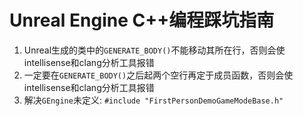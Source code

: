 # Unreal Engine C++编程踩坑指南

1. Unreal生成的类中的`GENERATE_BODY()`不能移动其所在行，否则会使intellisense和clang分析工具报错
2. 一定要在`GENERATE_BODY()`之后起两个空行再定于成员函数，否则会使intellisense和clang分析工具报错
3. 解决`GEngine`未定义: `#include "FirstPersonDemoGameModeBase.h"`